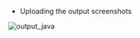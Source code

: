* Uploading the output screenshots

![output_java](https://user-images.githubusercontent.com/56836409/157460763-e5dfc8f5-2f18-45e3-b864-adba1dc8af2b.png)
